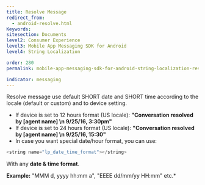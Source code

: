 ```yaml
---
title: Resolve Message
redirect_from:
  - android-resolve.html
Keywords:
sitesection: Documents
level2: Consumer Experience
level3: Mobile App Messaging SDK for Android
level4: String Localization

order: 280
permalink: mobile-app-messaging-sdk-for-android-string-localization-resolve-message.html

indicator: messaging
---
```


Resolve message use default SHORT date and SHORT time according to the locale (default or custom) and to device setting.

- If device is set to 12 hours format (US locale):
  **"Conversation resolved by [agent name] \n 9/25/16, 3:30pm"**
- If device is set to 24 hours format (US locale):
  **"Conversation resolved by [agent name] \n 9/25/16, 15:30"**
- In case you want special date/hour format, you can use:

```swift
<string name="lp_date_time_format"></string>
```

With any **date & time format**.

**Example:** "MMM d, yyyy hh:mm a", "EEEE dd/mm/yy HH:mm" etc.*
